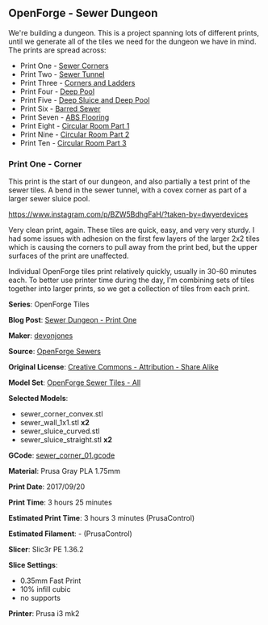 ## OpenForge - Sewer Dungeon

We're building a dungeon. This is a project spanning lots of different prints, until
we generate all of the tiles we need for the dungeon we have in mind. The prints
are spread across:

 - Print One - [Sewer Corners](http://www.dwyerdevices.com/2017/09/24/sewer-dungeon-print-one/)
 - Print Two - [Sewer Tunnel](http://www.dwyerdevices.com/2017/09/24/sewer-dungeon-print-two/)
 - Print Three - [Corners and Ladders](http://www.dwyerdevices.com/2017/09/24/sewer-dungeon-print-three/)
 - Print Four - [Deep Pool](http://www.dwyerdevices.com/2017/09/24/sewer-dungeon-print-4/)
 - Print Five - [Deep Sluice and Deep Pool](http://www.dwyerdevices.com/2017/09/29/sewer-dungeon-print-five/)
 - Print Six - [Barred Sewer](http://www.dwyerdevices.com/2017/09/29/sewer-dungeon-print-six/)
 - Print Seven - [ABS Flooring](http://www.dwyerdevices.com/2017/09/29/sewer-dungeon-print-seven/)
 - Print Eight - [Circular Room Part 1](http://www.dwyerdevices.com/2017/10/02/sewer-dungeon-print-eight/)
 - Print Nine - [Circular Room Part 2](http://www.dwyerdevices.com/2017/10/03/sewer-dungeon-print-nine/)
 - Print Ten - [Circular Room Part 3]()

### Print One - Corner

This print is the start of our dungeon, and also partially a test print of the sewer 
tiles. A bend in the sewer tunnel, with a covex corner as part of a larger sewer sluice pool. 

https://www.instagram.com/p/BZW5BdhgFaH/?taken-by=dwyerdevices

Very clean print, again. These tiles are quick, easy, and very very sturdy. I had some issues 
with adhesion on the first few layers of the larger 2x2 tiles which is causing the corners to
 pull away from the print bed, but the upper surfaces of the print are unaffected.

Individual OpenForge tiles print relatively quickly, usually in 30-60 minutes each. To better
use printer time during the day, I'm combining sets of tiles together into larger prints, so
we get a collection of tiles from each print.



**Series**: OpenForge Tiles

**Blog Post**: [Sewer Dungeon - Print One](http://www.dwyerdevices.com/2017/09/24/sewer-dungeon-print-one/)

**Maker**: [devonjones](https://www.thingiverse.com/devonjones)

**Source**: [OpenForge Sewers](https://www.thingiverse.com/thing:922445)

**Original License**: [Creative Commons - Attribution - Share Alike](http://creativecommons.org/licenses/by-sa/3.0/)

**Model Set**: [OpenForge Sewer Tiles - All](https://www.thingiverse.com/thing:922445/zip)

**Selected Models**:

 - sewer_corner_convex.stl
 - sewer_wall_1x1.stl **x2**
 - sewer_sluice_curved.stl
 - sewer_sluice_straight.stl **x2**

**GCode**: [sewer_corner_01.gcode](https://github.com/dwyerdevices/prints/blob/master/2017/09/openforge%20-%20sewers/sewer_corner_01.gcode)

**Material**: Prusa Gray PLA 1.75mm

**Print Date**: 2017/09/20

**Print Time**: 3 hours 25 minutes

**Estimated Print Time**: 3 hours 3 minutes (PrusaControl)

**Estimated Filament**: - (PrusaControl)

**Slicer**: Slic3r PE 1.36.2

**Slice Settings**:

 - 0.35mm Fast Print
 - 10% infill cubic
 - no supports

**Printer**: Prusa i3 mk2